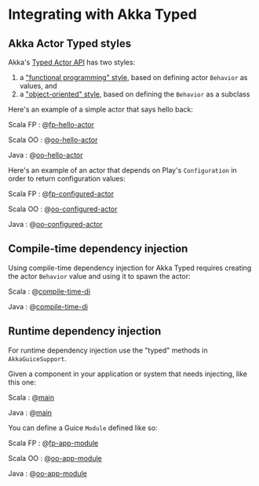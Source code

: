 <!--- Copyright (C) 2009-2019 Lightbend Inc. <https://www.lightbend.com> -->
# Integrating with Akka Typed

## Akka Actor Typed styles

Akka's [Typed Actor API][] has two styles:

1. a ["functional programming" style][fp-style], based on defining actor `Behavior` as values, and
2. a ["object-oriented" style][oo-style], based on defining the `Behavior` as a subclass

[Typed Actor API]: https://doc.akka.io/docs/akka/2.6/typed/actors.html
[fp-style]: https://doc.akka.io/docs/akka/2.6/typed/actors.html#functional-style
[oo-style]: https://doc.akka.io/docs/akka/2.6/typed/actors.html#object-oriented-style

Here's an example of a simple actor that says hello back:

Scala FP
: @[fp-hello-actor](code/scalaguide/akka/typed/fp/HelloActor.scala)

Scala OO
: @[oo-hello-actor](code/scalaguide/akka/typed/oo/HelloActor.scala)

Java
: @[oo-hello-actor](code/javaguide/akka/typed/HelloActor.java)

Here's an example of an actor that depends on Play's `Configuration` in order to return configuration values:

Scala FP
: @[fp-configured-actor](code/scalaguide/akka/typed/fp/ConfiguredActor.scala)

Scala OO
: @[oo-configured-actor](code/scalaguide/akka/typed/oo/ConfiguredActor.scala)

Java
: @[oo-configured-actor](code/javaguide/akka/typed/ConfiguredActor.java)

## Compile-time dependency injection

Using compile-time dependency injection for Akka Typed requires creating the actor `Behavior` value and using it to spawn the actor:

Scala
: @[compile-time-di](code/scalaguide/akka/typed/fp/AppComponents.scala)

Java
: @[compile-time-di](code/javaguide/akka/typed/AppComponents.java)

## Runtime dependency injection

For runtime dependency injection use the "typed" methods in `AkkaGuiceSupport`.

Given a component in your application or system that needs injecting, like this one:

Scala
: @[main](code/scalaguide/akka/typed/fp/Main.scala)

Java
: @[main](code/javaguide/akka/typed/Main.java)

You can define a Guice `Module` defined like so:

Scala FP
: @[fp-app-module](code/scalaguide/akka/typed/fp/AppModule.scala)

Scala OO
: @[oo-app-module](code/scalaguide/akka/typed/oo/AppModule.scala)

Java
: @[oo-app-module](code/javaguide/akka/typed/AppModule.java)
